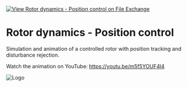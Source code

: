 [![View Rotor dynamics - Position control on File Exchange](https://www.mathworks.com/matlabcentral/images/matlab-file-exchange.svg)](https://www.mathworks.com/matlabcentral/fileexchange/92478-rotor-dynamics-position-control)
# Rotor dynamics - Position control
Simulation and animation of a controlled rotor with position tracking and disturbance rejection.

Watch the animation on YouTube: https://youtu.be/m5f5YOUF4l4

![Logo](https://www.mathworks.com/matlabcentral/mlc-downloads/downloads/384f5b9f-effd-4c35-8c5a-dc5bd25b61c7/9dac17f8-8945-4019-90cd-976126edad74/images/1621342468.png)

